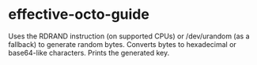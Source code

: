 # effective-octo-guide

Uses the RDRAND instruction (on supported CPUs) or /dev/urandom (as a fallback) to generate random bytes.
Converts bytes to hexadecimal or base64-like characters.
Prints the generated key.
